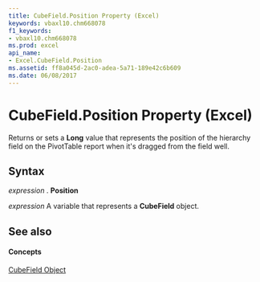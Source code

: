 ```yaml
---
title: CubeField.Position Property (Excel)
keywords: vbaxl10.chm668078
f1_keywords:
- vbaxl10.chm668078
ms.prod: excel
api_name:
- Excel.CubeField.Position
ms.assetid: ff8a045d-2ac0-adea-5a71-189e42c6b609
ms.date: 06/08/2017
---
```



# CubeField.Position Property (Excel)

Returns or sets a **Long** value that represents the position of the hierarchy field on the PivotTable report when it's dragged from the field well.


## Syntax

 _expression_ . **Position**

 _expression_ A variable that represents a **CubeField** object.


## See also


#### Concepts


[CubeField Object](cubefield-object-excel.md)

